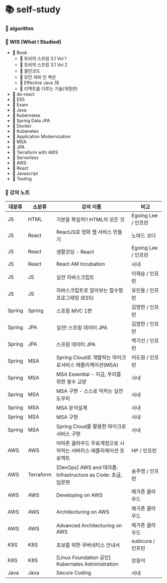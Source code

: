 # 📚 self-study
### 📂 algorithm
### 📂 WIS (What I Studied)
  - 📂 Book
    - 📕 토비의 스프링 3.1 Vol 1
    - 📕 토비의 스프링 3.1 Vol 2
    - 📗 클린코드
    - 📘 모던 자바 인 액션
    - 📘 Effective Java 3E
    - 📙 리액트를 다루는 기술(개정판)
  - 📂 do-react
  - 📂 ES5
  - 📂 Exam
  - 📂 Java
  - 📂 Kubernetes
  - 📂 Spring Data JPA
  - 📄 Docker
  - 📄 Kubenetes
  - 📄 Application Modernization
  - 📄 MSA
  - 📄 JPA
  - 📄 Terraform with AWS
  - 📄 Serverless
  - 📄 AWS
  - 📄 React
  - 📄 Javascript
  - 📄 Testing

### 📂 강의 노트
대분류 | 소분류 | 강의 이름 | 비고
---|---|---|---
JS | HTML | 기본을 확실히!! HTML의 모든 것 | Egoing Lee / 인프런
JS | React | ReactJS로 영화 웹 서비스 만들기 | 노마드 코더
JS | React | 생활코딩 - React | Egoing Lee / 인프런
JS | React | React AM Incubation | 사내 
JS | JS | 실전 자바스크립트 | 이재승 / 인프런
JS | JS | 자바스크립트로 알아보는 함수형 프로그래밍 (ES5) | 유인동 / 인프런
Spring | Spring | 스프링 MVC 1편 | 김영한 / 인프런
Spring | JPA | 실전! 스프링 데이터 JPA | 김영한 / 인프런
Spring | JPA | 스프링 데이터 JPA | 백기선 / 인프런
Spring | MSA | Spring Cloud로 개발하는 마이크로서비스 애플리케이션(MSA) | 이도원 / 인프런
Spring | MSA | MSA Essential - 지금, 우리를 위한 필수 교양 | 사내
Spring | MSA | MSA 구현 - 스스로 익히는 실전 도우미 | 사내
Spring | MSA | MSA 분석설계 | 사내
Spring | MSA | MSA 구현 | 사내
Spring | MSA | Spring Cloud를 활용한 마이크로서비스 구현 | 사내
AWS | AWS | 아마존 클라우드 무료계정으로 시작하는 서버리스 애플리케이션 프로젝트 | HP / 인프런
AWS | Terraform | [DevOps] AWS and 테라폼: Infrastructure as Code: 초급, 입문편 | 송주영 / 인프런
AWS | AWS | Developing on AWS | 메가존 클라우드
AWS | AWS | Architecturing on AWS | 메가존 클라우드
AWS | AWS | Advanced Architecturing on AWS | 메가존 클라우드
K8S | K8S | 초보를 위한 쿠버네티스 안내서 | subicura / 인프런
K8S | K8S | [Linux Foundation 공인] Kubernates Administration | 장원석
Java | Java | Secure Coding | 사내